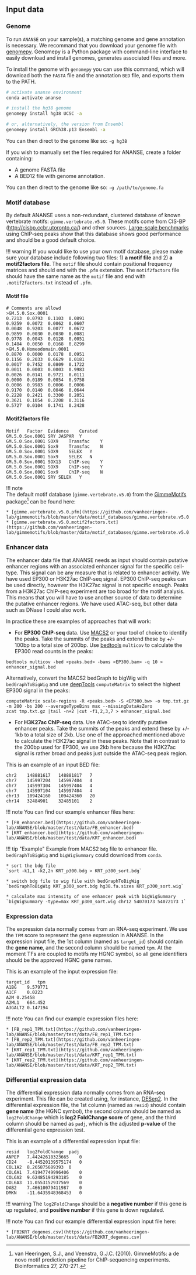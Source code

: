 ## Input data

### Genome

To run `ANANSE` on your sample(s), a matching genome and gene annotation is necessary. We recommand that you download your genome file with [genomepy](https://github.com/vanheeringen-lab/genomepy). Genomepy is a Python package with command-line interface to easily download and install genomes, generates associated files and more.

To install the genome with `genomepy` you can use this command, which will download both the `FASTA` file and the annotation `BED` file, and exports them to the PATH.

``` bash
# activate ananse environment
conda activate ananse

# install the hg38 genome
genomepy install hg38 UCSC -a

# or, alternatively, the version from Ensembl
genomepy install GRCh38.p13 Ensembl -a
```

You can then direct to the genome like so: `-g hg38`

If you wish to manually set the files required for ANANSE, create a folder containing:
* A genome FASTA file
* A BED12 file with genome annotation.

You can then direct to the genome like so: `-g /path/to/genome.fa`

### Motif database

By default ANANSE uses a non-redundant, clustered database of known vertebrate motifs: `gimme.vertebrate.v5.0`. These motifs come from CIS-BP (http://cisbp.ccbr.utoronto.ca/) and other sources. [Large-scale benchmarks](https://www.biorxiv.org/content/10.1101/474403v1.full) using ChIP-seq peaks show that this database shows good performance and should be a good default choice. 

!!! warning
    If you would like to use your own motif database, please make sure your database include following two files: 1) **a motif file** and 2) **a motif2factors file**.
    The `motif` file should contain positional frequency matrices and should end with the `.pfm` extension. The `motif2factors` file should have the same name as  the `motif` file and end with `.motif2factors.txt` instead of `.pfm`.

#### Motif file

```    
# Comments are allowd
>GM.5.0.Sox.0001
0.7213	0.0793	0.1103	0.0891
0.9259	0.0072	0.0062	0.0607
0.0048	0.9203	0.0077	0.0672
0.9859	0.0030	0.0030	0.0081
0.9778	0.0043	0.0128	0.0051
0.1484	0.0050	0.0168	0.8299
>GM.5.0.Homeodomain.0001
0.8870	0.0000	0.0178	0.0951
0.1156	0.2033	0.6629	0.0181
0.0017	0.7452	0.0809	0.1722
0.0011	0.0003	0.0003	0.9983
0.0026	0.0141	0.9721	0.0111
0.0000	0.0189	0.0054	0.9758
0.0006	0.9983	0.0006	0.0006
0.9170	0.0140	0.0046	0.0644
0.2228	0.2421	0.3300	0.2051
0.3621	0.1054	0.2208	0.3116
0.5727	0.0104	0.1741	0.2428
```

#### Motif2factors file  

```
Motif	Factor	Evidence	Curated
GM.5.0.Sox.0001	SRY	JASPAR	Y
GM.5.0.Sox.0001	SOX9	Transfac	Y
GM.5.0.Sox.0001	Sox9	Transfac	N
GM.5.0.Sox.0001	SOX9	SELEX	Y
GM.5.0.Sox.0001	Sox9	SELEX	N
GM.5.0.Sox.0001	SOX13	ChIP-seq	Y
GM.5.0.Sox.0001	SOX9	ChIP-seq	Y
GM.5.0.Sox.0001	Sox9	ChIP-seq	N
GM.5.0.Sox.0001	SRY	SELEX	Y
```

!!! note  
    The default motif database (`gimme.vertebrate.v5.0`) from the [GimmeMotifs](https://github.com/vanheeringen-lab/gimmemotifs) package[^1] can be found here:  

    * [gimme.vertebrate.v5.0.pfm](https://github.com/vanheeringen-lab/gimmemotifs/blob/master/data/motif_databases/gimme.vertebrate.v5.0.pfm)  
    * [gimme.vertebrate.v5.0.motif2factors.txt](https://github.com/vanheeringen-lab/gimmemotifs/blob/master/data/motif_databases/gimme.vertebrate.v5.0.motif2factors.txt)

### Enhancer data

The enhancer data file that ANANSE needs as input should contain putative enhancer regions with an associated enhancer signal for the specific cell-type. This signal can be any measure that is related to enhancer activity. We have used EP300 or H3K27ac ChIP-seq signal. EP300 ChIP-seq peaks can be used directly, however the H3K27ac signal is not specific enough. Peaks from a H3K27ac ChIP-seq experiment are too broad for the motif analysis. This means that you will have to use another source of data to determine the putative enhancer regions. We have used ATAC-seq, but other data such as DNase I could also work.

In practice these are examples of approaches that will work:

* For **EP300 ChIP-seq** data. Use [MACS2](https://github.com/taoliu/MACS) or your tool of choice to identify the peaks. Take the summits of the peaks and extend these by +/- 100bp to a total size of 200bp. Use [bedtools](https://bedtools.readthedocs.io/) `multicov` to calculate the EP300 read counts in the peaks:

```
bedtools multicov -bed <peaks.bed> -bams <EP300.bam> -q 10 > enhancer_signal.bed
```

Alternatively, convert the MACS2 bedGraph to bigWig with `bedGraphToBigWig` and use [deepTools](https://deeptools.readthedocs.io/en/develop/content/tools/computeMatrix.html) `computeMatrix` to select the highest EP300 signal in the peaks:

```
computeMatrix scale-regions -R <peaks.bed> -S <EP300.bw> -o tmp.txt.gz -m 200 -bs 200 --averageTypeBins max --missingDataAsZero
zcat tmp.txt.gz |tail -n+2 |cut -f1,2,3,7 > enhancer_signal.bed
```


* For **H3K27ac ChIP-seq** data. Use ATAC-seq to identify putative enhancer peaks. Take the summits of the peaks and extend these by +/- 1kb to a total size of 2kb. Use one of the approached mentioned above to calculate the H3K27ac signal in these peaks. Note that in contrast to the 200bp used for EP300, we use 2kb here because the H3K27ac signal is rather broad and peaks just outside the ATAC-seq peak region.

This is an example of an input BED file:

```
chr2	148881617	148881817	7
chr7	145997204	145997404	4
chr7	145997304	145997404	4
chr7	145997104	145997404	4
chr13	109424160	109424360	20
chr14	32484901	32485101	2
```

!!! note 
    You can find our example enhancer files here: 

    * [FB_enhancer.bed](https://github.com/vanheeringen-lab/ANANSE/blob/master/test/data/FB_enhancer.bed)  
    * [KRT_enhancer.bed](https://github.com/vanheeringen-lab/ANANSE/blob/master/test/data/KRT_enhancer.bed)

!!! tip "Example"
    Example from MACS2 `bdg` file to enhancer file. `bedGraphToBigWig` and `bigWigSummary` could download from `conda`.

    * sort the bdg file  
    `sort -k1,1 -k2,2n KRT_p300.bdg > KRT_p300_sort.bdg`
    
    * switch bdg file to wig file with bedGraphToBigWig  
    `bedGraphToBigWig KRT_p300_sort.bdg hg38.fa.sizes KRT_p300_sort.wig`

    * calculate max intensity of one enhancer peak with bigWigSummary  
    `bigWigSummary -type=max KRT_p300_sort.wig chr12 54070173 54072173 1`


### Expression data

The expression data normally comes from an RNA-seq experiment. We use the `TPM` score to represent the gene expression in ANANSE. In the expression input file, the 1st column (named as `target_id`) should contain the **gene name**, and the second column should be named `tpm`. At the moment TFs are coupled to motifs my HGNC symbol, so all gene identifiers should be the approved HGNC gene names.

This is an example of the input expression file:

```
target_id	tpm
A1BG	9.579771
A1CF	0.0223
A2M	0.25458
A2ML1	664.452
A3GALT2	0.147194
```

!!! note 
    You can find our example expression files here:  

    * [FB_rep1_TPM.txt](https://github.com/vanheeringen-lab/ANANSE/blob/master/test/data/FB_rep1_TPM.txt)  
    * [FB_rep2_TPM.txt](https://github.com/vanheeringen-lab/ANANSE/blob/master/test/data/FB_rep2_TPM.txt)  
    * [KRT_rep1_TPM.txt](https://github.com/vanheeringen-lab/ANANSE/blob/master/test/data/KRT_rep1_TPM.txt)  
    * [KRT_rep2_TPM.txt](https://github.com/vanheeringen-lab/ANANSE/blob/master/test/data/KRT_rep2_TPM.txt)  

### Differential expression data

The differential expression data normally comes from an RNA-seq experiment. This file can be created using, for instance, [DESeq2](https://bioconductor.org/packages/release/bioc/html/DESeq2.html). In the differential expression file, the 1st column (named as `resid`) should contain **gene name** (the HGNC symbol), the second column should be named as `log2FoldChange` which is **log2 FoldChange score** of gene, and the third column should be named as `padj`, which is the adjusted **p-value** of the differential gene expression test. 

This is an example of a differential expression input file:

```
resid	log2FoldChange	padj
ANPEP	7.44242618323665	0
CD24	-8.44520139575174	0
COL1A2	8.265875689393	0
COL6A1	7.41947749996406	0
COL6A2	9.62485194293185	0
COL6A3	11.0553152937569	0
DAB2	7.46610079411987	0
DMKN	-11.6435948368453	0
```
!!! warning
    The `log2FoldChange` should be a **negative number** if this gene is up regulated, and **positive number** if this gene is down regulated.

!!! note 
    You can find our example differential expression input file here:  

    * [FB2KRT_degenes.csv](https://github.com/vanheeringen-lab/ANANSE/blob/master/test/data/FB2KRT_degenes.csv)  

[^1]: van Heeringen, S.J., and Veenstra, G.J.C. (2010). GimmeMotifs: a de novo motif prediction pipeline for ChIP-sequencing experiments. Bioinformatics 27, 270-271.
[^2]: Kent, J., ENCODE DCC. (2014). kentUtils: Jim Kent command line bioinformatic utilities. Available from: https://github.com/ENCODE-DCC/kentUtils.
